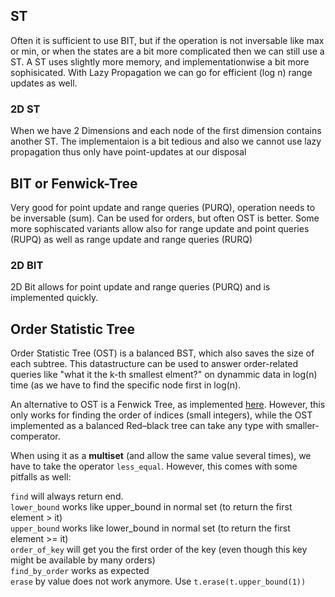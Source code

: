 ## ST
Often it is sufficient to use BIT, but if the operation is not inversable like max or min, or when the states are a bit more complicated then we can still use a ST. A ST uses slightly more memory, and implementationwise a bit more sophisicated.
With Lazy Propagation we can go for efficient (log n) range updates as well.

### 2D ST
When we have 2 Dimensions and each node of the first dimension contains another ST. The implementaion is a bit tedious and also we cannot use lazy propagation thus only have point-updates at our disposal


## BIT or Fenwick-Tree
Very good for point update and range queries (PURQ), operation needs to be inversable (sum). Can be used for orders, but often OST is better.
Some more sophiscated variants allow also for range update and point queries (RUPQ) as well as range update and range queries (RURQ)

### 2D BIT
2D Bit allows for point update and range queries (PURQ) and is implemented quickly.

## Order Statistic Tree
Order Statistic Tree (OST) is a balanced BST, which also saves the size of each subtree. 
This datastructure can be used to answer order-related queries like "what it the k-th smallest elment?" on dynammic data in log(n) time (as we have to find the specific node first in log(n).

An alternative to OST is a Fenwick Tree, as implemented [here](https://www.geeksforgeeks.org/order-statistic-tree-using-fenwick-tree-bit/). 
However, this only works for finding the order of indices (small integers), while the OST implemented as a balanced Red–black tree can take any type with smaller-comperator.

When using it as a **multiset** (and allow the same value several times), we have to take the operator `less_equal`. However, this comes with some pitfalls as well:

`find` will always return end. </br>
`lower_bound` works like upper_bound in normal set (to return the first element > it)</br>
`upper_bound` works like lower_bound in normal set (to return the first element >= it)</br>
`order_of_key` will get you the first order of the key (even though this key might be available by many orders)</br>
`find_by_order` works as expected</br>
`erase` by value does not work anymore. Use `t.erase(t.upper_bound(1))`</br>
